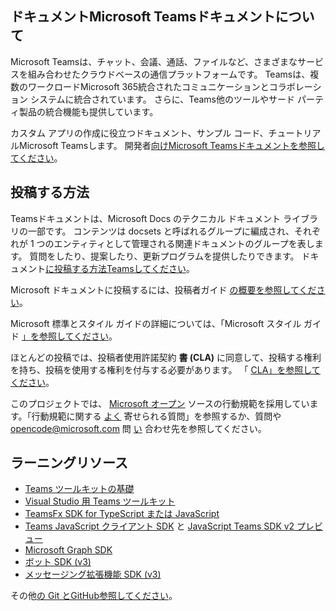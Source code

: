 ## <a name="about-microsoft-teams-and-the-docs"></a>ドキュメントMicrosoft Teamsドキュメントについて

Microsoft Teamsは、チャット、会議、通話、ファイルなど、さまざまなサービスを組み合わせたクラウドベースの通信プラットフォームです。 Teamsは、複数のワークロードMicrosoft 365統合されたコミュニケーションとコラボレーション システムに統合されています。 さらに、Teams他のツールやサード パーティ製品の統合機能も提供しています。

カスタム アプリの作成に役立つドキュメント、サンプル コード、チュートリアルMicrosoft Teamsします。 開発者[向けMicrosoft Teamsドキュメントを参照してください](https://docs.microsoft.com/microsoftteams/platform/mstdd-landing/)。

## <a name="how-to-contribute"></a>投稿する方法

Teamsドキュメントは、Microsoft Docs のテクニカル ドキュメント ライブラリの一部です。 コンテンツは docsets と呼ばれるグループに編成され、それぞれが 1 つのエンティティとして管理される関連ドキュメントのグループを表します。 質問をしたり、提案したり、更新プログラムを提供したりできます。 ドキュメント[に投稿する方法Teamsしてください](https://docs.microsoft.com/microsoftteams/platform/resources/teams-contributor-reference/)。

Microsoft ドキュメントに投稿するには、投稿者ガイド [の概要を参照してください](https://docs.microsoft.com/contribute/)。

Microsoft 標準とスタイル ガイドの詳細については、「Microsoft スタイル ガイド [」を参照してください](https://docs.microsoft.com/style-guide/welcome/)。

ほとんどの投稿では、投稿者使用許諾契約 **書 (CLA)** に同意して、投稿する権利を持ち、投稿を使用する権利を付与する必要があります。 「 [CLA」を参照してください](https://cla.microsoft.com/)。

このプロジェクトでは、 [Microsoft オープン](https://opensource.microsoft.com/codeofconduct/) ソースの行動規範を採用しています。「行動規範に関する [よく](https://opensource.microsoft.com/codeofconduct/faq/) 寄せられる質問」を参照するか、質問や opencode@microsoft.com 問 [い](mailto:opencode@microsoft.com) 合わせ先を参照してください。

## <a name="learning-resources"></a>ラーニングリソース

* [Teams ツールキットの基礎](https://docs.microsoft.com/microsoftteams/platform/toolkit/teams-toolkit-fundamentals/)
* [Visual Studio 用 Teams ツールキット](https://docs.microsoft.com/microsoftteams/platform/toolkit/visual-studio-overview/)
* [TeamsFx SDK for TypeScript または JavaScript](https://docs.microsoft.com/microsoftteams/platform/toolkit/teamsfx-sdk/)
* [Teams JavaScript クライアント SDK](https://docs.microsoft.com/microsoftteams/platform/tabs/how-to/using-teams-client-sdk/) と [JavaScript Teams SDK v2 プレビュー](https://docs.microsoft.com/microsoftteams/platform/m365-apps/using-teams-client-sdk-preview?tabs=manifest-teams-toolkit%2Cjavascript/)
* [Microsoft Graph SDK](https://docs.microsoft.com/graph/sdks/sdks-overview/)
* [ボット SDK (v3)](https://docs.microsoft.com/microsoftteams/platform/resources/bot-v3/bots-overview/)
* [メッセージング拡張機能 SDK (v3)](https://docs.microsoft.com/microsoftteams/platform/resources/messaging-extension-v3/messaging-extensions-overview/)

その他[の Git とGitHub参照してください](https://docs.microsoft.com/contribute/additional-resources)。
